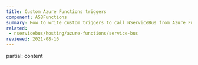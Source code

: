 ```yaml
---
title: Custom Azure Functions triggers
component: ASBFunctions
summary: How to write custom triggers to call NServiceBus from Azure Functions
related:
 - nservicebus/hosting/azure-functions/service-bus
reviewed: 2021-08-16
---
```


partial: content
